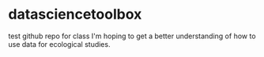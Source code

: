 datasciencetoolbox
==================

test github repo for class
I'm hoping to get a better understanding of how to use data for ecological studies. 
